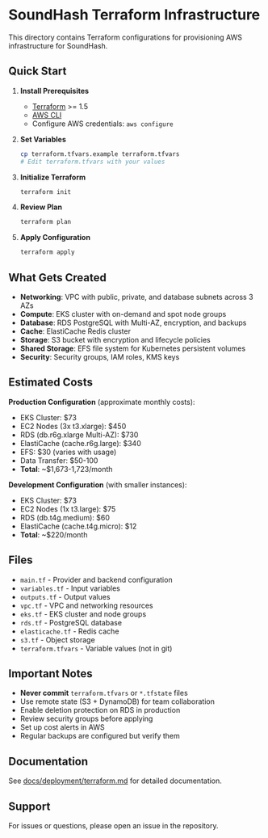 # SoundHash Terraform Infrastructure

This directory contains Terraform configurations for provisioning AWS infrastructure for SoundHash.

## Quick Start

1. **Install Prerequisites**
   - [Terraform](https://www.terraform.io/downloads.html) >= 1.5
   - [AWS CLI](https://aws.amazon.com/cli/)
   - Configure AWS credentials: `aws configure`

2. **Set Variables**
   ```bash
   cp terraform.tfvars.example terraform.tfvars
   # Edit terraform.tfvars with your values
   ```

3. **Initialize Terraform**
   ```bash
   terraform init
   ```

4. **Review Plan**
   ```bash
   terraform plan
   ```

5. **Apply Configuration**
   ```bash
   terraform apply
   ```

## What Gets Created

- **Networking**: VPC with public, private, and database subnets across 3 AZs
- **Compute**: EKS cluster with on-demand and spot node groups
- **Database**: RDS PostgreSQL with Multi-AZ, encryption, and backups
- **Cache**: ElastiCache Redis cluster
- **Storage**: S3 bucket with encryption and lifecycle policies
- **Shared Storage**: EFS file system for Kubernetes persistent volumes
- **Security**: Security groups, IAM roles, KMS keys

## Estimated Costs

**Production Configuration** (approximate monthly costs):
- EKS Cluster: $73
- EC2 Nodes (3x t3.xlarge): $450
- RDS (db.r6g.xlarge Multi-AZ): $730
- ElastiCache (cache.r6g.large): $340
- EFS: $30 (varies with usage)
- Data Transfer: $50-100
- **Total**: ~$1,673-1,723/month

**Development Configuration** (with smaller instances):
- EKS Cluster: $73
- EC2 Nodes (1x t3.large): $75
- RDS (db.t4g.medium): $60
- ElastiCache (cache.t4g.micro): $12
- **Total**: ~$220/month

## Files

- `main.tf` - Provider and backend configuration
- `variables.tf` - Input variables
- `outputs.tf` - Output values
- `vpc.tf` - VPC and networking resources
- `eks.tf` - EKS cluster and node groups
- `rds.tf` - PostgreSQL database
- `elasticache.tf` - Redis cache
- `s3.tf` - Object storage
- `terraform.tfvars` - Variable values (not in git)

## Important Notes

- **Never commit** `terraform.tfvars` or `*.tfstate` files
- Use remote state (S3 + DynamoDB) for team collaboration
- Enable deletion protection on RDS in production
- Review security groups before applying
- Set up cost alerts in AWS
- Regular backups are configured but verify them

## Documentation

See [docs/deployment/terraform.md](../docs/deployment/terraform.md) for detailed documentation.

## Support

For issues or questions, please open an issue in the repository.
